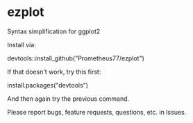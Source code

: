 # ezplot
Syntax simplification for ggplot2

Install via:

  devtools::install_github("Prometheus77/ezplot")
  
If that doesn't work, try this first:

 install.packages("devtools")
 
And then again try the previous command.

Please report bugs, feature requests, questions, etc. in Issues.
